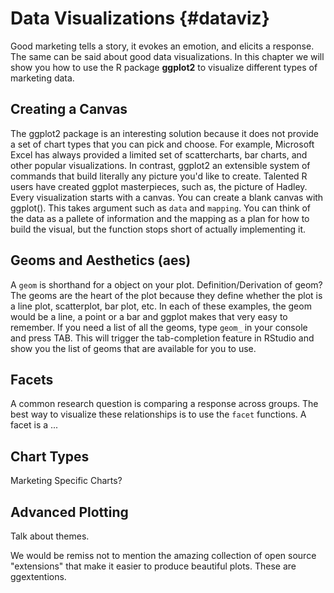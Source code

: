 
# Data Visualizations {#dataviz}

Good marketing tells a story, it evokes an emotion, and elicits a response. The same 
can be said about good data visualizations. In this chapter we will show you how 
to use the R package **ggplot2** to visualize different types of marketing data. 

## Creating a Canvas

The ggplot2 package is an interesting solution because it does not provide a set of 
chart types that you can pick and choose. For example, Microsoft Excel has always 
provided a limited set of scattercharts, bar charts, and other popular visualizations. 
In contrast, ggplot2 an extensible system of commands that build literally any 
picture you'd like to create. Talented R users have created ggplot masterpieces, 
such as, the picture of Hadley. Every visualization starts with a canvas. You can 
create a blank canvas with ggplot(). This takes argument such as `data` and `mapping`. You 
can think of the data as a pallete of information and the mapping as a plan for 
how to build the visual, but the function stops short of actually implementing it. 

## Geoms and Aesthetics (aes)  

A `geom` is shorthand for a object on your plot. Definition/Derivation of geom? The 
geoms are the heart of the plot because they define whether the plot is a line plot, 
scatterplot, bar plot, etc. In each of these examples, the geom would be a line, a point 
or a bar and ggplot makes that very easy to remember. If you need a list of all the geoms, 
type `geom_` in your console and press TAB. This will trigger the tab-completion feature 
in RStudio and show you the list of geoms that are available for you to use. 

## Facets

A common research question is comparing a response across groups. The best way to 
visualize these relationships is to use the `facet` functions. A facet is a ... 


## Chart Types

Marketing Specific Charts?

## Advanced Plotting

Talk about themes. 

We would be remiss not to mention the amazing collection of open source "extensions" 
that make it easier to produce beautiful plots. These are ggextentions. 


